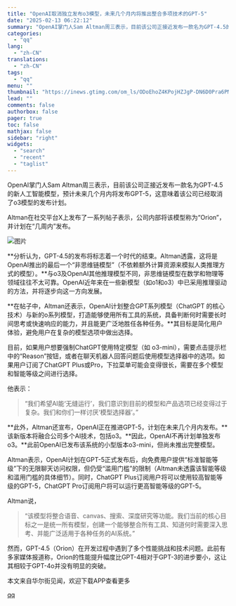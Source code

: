```yaml
---
title: "OpenAI取消独立发布o3模型，未来几个月内将推出整合多项技术的GPT-5"
date: "2025-02-13 06:22:12"
summary: "OpenAI掌门人Sam Altman周三表示，目前该公司正接近发布一款名为GPT-4.5的新人工智..."
categories:
  - "qq"
lang:
  - "zh-CN"
translations:
  - "zh-CN"
tags:
  - "qq"
menu: ""
thumbnail: "https://inews.gtimg.com/om_ls/ODoEhoZ4KPojHZJgP-DN6D0Pra6PMPI1z-duzIPIMqHbsAA_640360/0"
lead: ""
comments: false
authorbox: false
pager: true
toc: false
mathjax: false
sidebar: "right"
widgets:
  - "search"
  - "recent"
  - "taglist"
---
```


OpenAI掌门人Sam Altman周三表示，目前该公司正接近发布一款名为GPT-4.5的新人工智能模型，预计未来几个月内将发布GPT-5，这意味着该公司已经取消了o3模型的发布计划。

Altman在社交平台X上发布了一系列帖子表示，公司内部将该模型称为“Orion”，并计划在“几周内”发布。

![图片](https://inews.gtimg.com/om_bt/OC-a9RZCI4r49LxrTkjBRG40WRbu8CYSYta7Qn_Yub_ZAAA/641)

**分析认为，GPT-4.5的发布将标志着一个时代的结束。Altman透露，这将是OpenAI推出的最后一个“非思维链模型”（不依赖额外计算资源来模拟人类推理方式的模型）。**与o3及OpenAI其他推理模型不同，非思维链模型在数学和物理等领域往往不太可靠。OpenAI近年来在一些新模型（如o1和o3）中已采用推理驱动的方法，并将逐步向这一方向发展。

**在帖子中，Altman还表示，OpenAI计划整合GPT系列模型（ChatGPT 的核心技术）与新的o系列模型，打造能够使用所有工具的系统，具备判断何时需要长时间思考或快速响应的能力，并且能更广泛地胜任各种任务。**其目标是简化用户体验，避免用户在复杂的模型选项中做出选择。

目前，如果用户想要强制ChatGPT使用特定模型（如 o3-mini），需要点击提示栏中的“Reason”按钮，或者在聊天机器人回答问题后使用模型选择器中的选项。如果用户订阅了ChatGPT Plus或Pro，下拉菜单可能会变得很长，需要在多个模型和智能等级之间进行选择。

他表示：

> “我们希望AI能‘无缝运行’，我们意识到目前的模型和产品选项已经变得过于复杂。我们和你们一样讨厌‘模型选择器’。”

**此外，Altman还宣布，OpenAI正在推进GPT-5，计划在未来几个月内发布。**该新版本将融合公司多个AI技术，包括o3。**因此，OpenAI不再计划单独发布o3。**此前OpenAI已发布该系统的小型版本o3-mini，但尚未推出完整模型。

Altman表示，OpenAI计划在GPT-5正式发布后，向免费用户提供“标准智能等级”下的无限聊天访问权限，但仍受“滥用门槛”的限制（Altman未透露该智能等级和滥用门槛的具体细节）。同时，ChatGPT Plus订阅用户将可以使用较高智能等级的GPT-5，ChatGPT Pro订阅用户将可以运行更高智能等级的GPT-5。

Altman说，

> “该模型将整合语音、canvas、搜索、深度研究等功能。我们当前的核心目标之一是统一所有模型，创建一个能够整合所有工具、知道何时需要深入思考、并能广泛适用于各种任务的AI系统。”

然而，GPT-4.5（Orion）在开发过程中遇到了多个性能挑战和技术问题。此前有多家媒体报道称，Orion的性能提升幅度比GPT-4相对于GPT-3的进步要小，这让其相较于GPT-4o并没有明显的突破。

本文来自华尔街见闻，欢迎下载APP查看更多

[qq](https://new.qq.com/rain/a/20250213A00WJ500)
